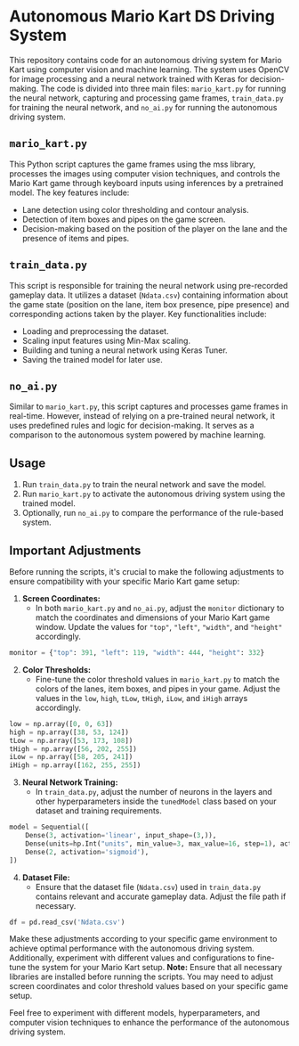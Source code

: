 # Autonomous Mario Kart DS Driving System

This repository contains code for an autonomous driving system for Mario Kart using computer vision and machine learning. The system uses OpenCV for image processing and a neural network trained with Keras for decision-making. The code is divided into three main files: `mario_kart.py` for running the neural network, capturing and processing game frames, `train_data.py` for training the neural network, and `no_ai.py` for running the autonomous driving system.

## `mario_kart.py`

This Python script captures the game frames using the mss library, processes the images using computer vision techniques, and controls the Mario Kart game through keyboard inputs using inferences by a pretrained model. The key features include:

- Lane detection using color thresholding and contour analysis.
- Detection of item boxes and pipes on the game screen.
- Decision-making based on the position of the player on the lane and the presence of items and pipes.

## `train_data.py`

This script is responsible for training the neural network using pre-recorded gameplay data. It utilizes a dataset (`Ndata.csv`) containing information about the game state (position on the lane, item box presence, pipe presence) and corresponding actions taken by the player. Key functionalities include:

- Loading and preprocessing the dataset.
- Scaling input features using Min-Max scaling.
- Building and tuning a neural network using Keras Tuner.
- Saving the trained model for later use.

## `no_ai.py`

Similar to `mario_kart.py`, this script captures and processes game frames in real-time. However, instead of relying on a pre-trained neural network, it uses predefined rules and logic for decision-making. It serves as a comparison to the autonomous system powered by machine learning.

## Usage

1. Run `train_data.py` to train the neural network and save the model.
2. Run `mario_kart.py` to activate the autonomous driving system using the trained model.
3. Optionally, run `no_ai.py` to compare the performance of the rule-based system.
## Important Adjustments

Before running the scripts, it's crucial to make the following adjustments to ensure compatibility with your specific Mario Kart game setup:

1. **Screen Coordinates:**
   - In both `mario_kart.py` and `no_ai.py`, adjust the `monitor` dictionary to match the coordinates and dimensions of your Mario Kart game window. Update the values for `"top"`, `"left"`, `"width"`, and `"height"` accordingly.

```python
monitor = {"top": 391, "left": 119, "width": 444, "height": 332}
```

2. **Color Thresholds:**
   - Fine-tune the color threshold values in `mario_kart.py` to match the colors of the lanes, item boxes, and pipes in your game. Adjust the values in the `low`, `high`, `tLow`, `tHigh`, `iLow`, and `iHigh` arrays accordingly.

```python
low = np.array([0, 0, 63])
high = np.array([38, 53, 124])
tLow = np.array([53, 173, 108])
tHigh = np.array([56, 202, 255])
iLow = np.array([58, 205, 241])
iHigh = np.array([162, 255, 255])
```

3. **Neural Network Training:**
   - In `train_data.py`, adjust the number of neurons in the layers and other hyperparameters inside the `tunedModel` class based on your dataset and training requirements.

```python
model = Sequential([
    Dense(3, activation='linear', input_shape=(3,)),
    Dense(units=hp.Int("units", min_value=3, max_value=16, step=1), activation='relu'),
    Dense(2, activation='sigmoid'),
])
```

4. **Dataset File:**
   - Ensure that the dataset file (`Ndata.csv`) used in `train_data.py` contains relevant and accurate gameplay data. Adjust the file path if necessary.

```python
df = pd.read_csv('Ndata.csv')
```

Make these adjustments according to your specific game environment to achieve optimal performance with the autonomous driving system. Additionally, experiment with different values and configurations to fine-tune the system for your Mario Kart setup.
**Note:** Ensure that all necessary libraries are installed before running the scripts. You may need to adjust screen coordinates and color threshold values based on your specific game setup.

Feel free to experiment with different models, hyperparameters, and computer vision techniques to enhance the performance of the autonomous driving system.